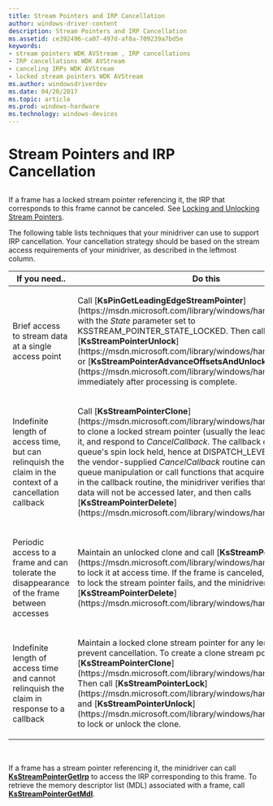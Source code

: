 ```yaml
---
title: Stream Pointers and IRP Cancellation
author: windows-driver-content
description: Stream Pointers and IRP Cancellation
ms.assetid: ce392496-ca07-497d-af8a-709239a7bd5e
keywords:
- stream pointers WDK AVStream , IRP cancellations
- IRP cancellations WDK AVStream
- canceling IRPs WDK AVStream
- locked stream pointers WDK AVStream
ms.author: windowsdriverdev
ms.date: 04/20/2017
ms.topic: article
ms.prod: windows-hardware
ms.technology: windows-devices
---
```


# Stream Pointers and IRP Cancellation


## <a href="" id="ddk-stream-pointers-and-irp-cancellation-ksg"></a>


If a frame has a locked stream pointer referencing it, the IRP that corresponds to this frame cannot be canceled. See [Locking and Unlocking Stream Pointers](locking-and-unlocking-stream-pointers.md).

The following table lists techniques that your minidriver can use to support IRP cancellation. Your cancellation strategy should be based on the stream access requirements of your minidriver, as described in the leftmost column.

<table>
<colgroup>
<col width="33%" />
<col width="33%" />
<col width="33%" />
</colgroup>
<thead>
<tr class="header">
<th>If you need..</th>
<th>Do this</th>
<th>Comments</th>
</tr>
</thead>
<tbody>
<tr class="odd">
<td><p>Brief access to stream data at a single access point</p></td>
<td><p>Call [<strong>KsPinGetLeadingEdgeStreamPointer</strong>](https://msdn.microsoft.com/library/windows/hardware/ff563513) with the <em>State</em> parameter set to KSSTREAM_POINTER_STATE_LOCKED. Then call [<strong>KsStreamPointerUnlock</strong>](https://msdn.microsoft.com/library/windows/hardware/ff567137) or [<strong>KsStreamPointerAdvanceOffsetsAndUnlock</strong>](https://msdn.microsoft.com/library/windows/hardware/ff567127) immediately after processing is complete.</p></td>
<td><p>Provides fast responsiveness to cancellation unless the thread blocks between acquiring the pointer and unlocking it.</p></td>
</tr>
<tr class="even">
<td><p>Indefinite length of access time, but can relinquish the claim in the context of a cancellation callback</p></td>
<td><p>Call [<strong>KsStreamPointerClone</strong>](https://msdn.microsoft.com/library/windows/hardware/ff567129) to clone a locked stream pointer (usually the leading edge), unlock it, and respond to <em>CancelCallback</em>. The callback occurs with the queue's spin lock held, hence at DISPATCH_LEVEL. Accordingly, the vendor-supplied <em>CancelCallback</em> routine cannot perform queue manipulation or call functions that acquire a mutex. Instead, in the callback routine, the minidriver verifies that the associated data will not be accessed later, and then calls [<strong>KsStreamPointerDelete</strong>](https://msdn.microsoft.com/library/windows/hardware/ff567130).</p></td>
<td><p>Can be more difficult to implement, but often provides the best balance between efficient access and quick response to cancellation.</p></td>
</tr>
<tr class="odd">
<td><p>Periodic access to a frame and can tolerate the disappearance of the frame between accesses</p></td>
<td><p>Maintain an unlocked clone and call [<strong>KsStreamPointerLock</strong>](https://msdn.microsoft.com/library/windows/hardware/ff567134) to lock it at access time. If the frame is canceled, the next attempt to lock the stream pointer fails, and the minidriver can call [<strong>KsStreamPointerDelete</strong>](https://msdn.microsoft.com/library/windows/hardware/ff567130).</p></td>
<td><p>As with the first option, responsiveness to cancellation is a function of how long the stream pointer is locked.</p></td>
</tr>
<tr class="even">
<td><p>Indefinite length of access time and cannot relinquish the claim in response to a callback</p></td>
<td><p>Maintain a locked clone stream pointer for any length of time to prevent cancellation. To create a clone stream pointer, call [<strong>KsStreamPointerClone</strong>](https://msdn.microsoft.com/library/windows/hardware/ff567129). Then call [<strong>KsStreamPointerLock</strong>](https://msdn.microsoft.com/library/windows/hardware/ff567134) and [<strong>KsStreamPointerUnlock</strong>](https://msdn.microsoft.com/library/windows/hardware/ff567137) to lock or unlock the clone.</p></td>
<td><p>Responsiveness to cancellation may be poor. Consider using [<strong>stream pointer timeouts</strong>](https://msdn.microsoft.com/library/windows/hardware/ff567135) with this technique.</p></td>
</tr>
</tbody>
</table>

 

If a frame has a stream pointer referencing it, the minidriver can call [**KsStreamPointerGetIrp**](https://msdn.microsoft.com/library/windows/hardware/ff567131) to access the IRP corresponding to this frame. To retrieve the memory descriptor list (MDL) associated with a frame, call [**KsStreamPointerGetMdl**](https://msdn.microsoft.com/library/windows/hardware/ff567132).

 

 




